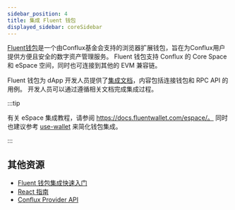 ```yaml
---
sidebar_position: 4
title: 集成 Fluent 钱包
displayed_sidebar: coreSidebar
---
```


[Fluent钱包](https://fluentwallet.com/)是一个由Conflux基金会支持的浏览器扩展钱包，旨在为Conflux用户提供方便且安全的数字资产管理服务。 Fluent 钱包支持 Conflux 的 Core Space 和 eSpace 空间，同时也可连接到其他的 EVM 兼容链。

Fluent 钱包为 dApp 开发人员提供了[集成文档](https://docs.fluentwallet.com/conflux)，内容包括连接钱包和 RPC API 的用例。 开发人员可以通过遵循相关文档完成集成过程。

:::tip

有关 eSpace 集成教程，请参阅 https://docs.fluentwallet.com/espace/。 同时也建议参考 [use-wallet](../../general/build/tools/use-wallet.md) 来简化钱包集成。

:::

## 其他资源

- [Fluent 钱包集成快速入门](https://docs.fluentwallet.com/conflux/get-started/set-up-dev-environment/)
- [React 指南](https://docs.fluentwallet.com/conflux/category/tutorials/)
- [Conflux Provider API](https://docs.fluentwallet.com/conflux/reference/provider-api/)
